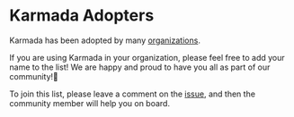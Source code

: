 # Karmada Adopters

Karmada has been adopted by many [organizations](https://karmada.io/adopters/).

If you are using Karmada in your organization, please feel free to add your name to the list! We are happy and proud to have you all as part of our community!💖

To join this list, please leave a comment on the [issue](https://github.com/karmada-io/karmada/issues/4540), and then the community member will help you on board.
